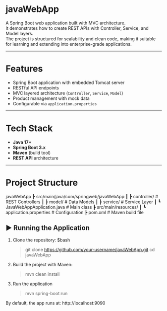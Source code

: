 

# javaWebApp

A Spring Boot web application built with MVC architecture.  
It demonstrates how to create REST APIs with Controller, Service, and Model layers.  
The project is structured for scalability and clean code, making it suitable for learning and extending into enterprise-grade applications.

---

# Features
- Spring Boot application with embedded Tomcat server
- RESTful API endpoints
- MVC layered architecture (`Controller`, `Service`, `Model`)
- Product management with mock data
- Configurable via `application.properties`

---

# Tech Stack
- **Java 17+**  
- **Spring Boot 3.x**  
- **Maven** (build tool)  
- **REST API** architecture  

---

# Project Structure
javaWebApp
┣ src/main/java/com/springweb/javaWebApp
┃ ┣ controller/ # REST Controllers
┃ ┣ model/ # Data Models
┃ ┣ service/ # Service Layer
┃ ┗ JavaWebAppApplication.java # Main class
┣ src/main/resources/
┃ ┗ application.properties # Configuration
┣ pom.xml # Maven build file


## ▶️ Running the Application
1. Clone the repository:
   $bash
   > git clone https://github.com/your-username/javaWebApp.git
   > cd javaWebApp

2. Build the project with Maven:
   > mvn clean install

3. Run the application
   > mvn spring-boot:run


By default, the app runs at:
http://localhost:9090 
